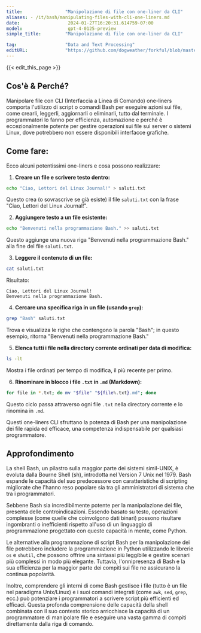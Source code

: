 ```yaml
---
title:                "Manipolazione di file con one-liner da CLI"
aliases: - /it/bash/manipulating-files-with-cli-one-liners.md
date:                  2024-01-27T16:20:31.614759-07:00
model:                 gpt-4-0125-preview
simple_title:         "Manipolazione di file con one-liner da CLI"

tag:                  "Data and Text Processing"
editURL:              "https://github.com/dogweather/forkful/blob/master/content/it/bash/manipulating-files-with-cli-one-liners.md"
---
```


{{< edit_this_page >}}

## Cos'è & Perché?

Manipolare file con CLI (Interfaccia a Linea di Comando) one-liners comporta l'utilizzo di script o comandi Bash per eseguire azioni sui file, come crearli, leggerli, aggiornarli o eliminarli, tutto dal terminale. I programmatori lo fanno per efficienza, automazione e perché è eccezionalmente potente per gestire operazioni sui file sui server o sistemi Linux, dove potrebbero non essere disponibili interfacce grafiche.

## Come fare:

Ecco alcuni potentissimi one-liners e cosa possono realizzare:

1. **Creare un file e scrivere testo dentro:**
```Bash
echo "Ciao, Lettori del Linux Journal!" > saluti.txt
```
Questo crea (o sovrascrive se già esiste) il file `saluti.txt` con la frase "Ciao, Lettori del Linux Journal!".

2. **Aggiungere testo a un file esistente:** 
```Bash
echo "Benvenuti nella programmazione Bash." >> saluti.txt
```
Questo aggiunge una nuova riga "Benvenuti nella programmazione Bash." alla fine del file `saluti.txt`.

3. **Leggere il contenuto di un file:**
```Bash
cat saluti.txt
```
Risultato:
```
Ciao, Lettori del Linux Journal!
Benvenuti nella programmazione Bash.
```

4. **Cercare una specifica riga in un file (usando `grep`):**
```Bash
grep "Bash" saluti.txt
```
Trova e visualizza le righe che contengono la parola "Bash"; in questo esempio, ritorna "Benvenuti nella programmazione Bash."

5. **Elenca tutti i file nella directory corrente ordinati per data di modifica:**
```Bash
ls -lt
```
Mostra i file ordinati per tempo di modifica, il più recente per primo.

6. **Rinominare in blocco i file `.txt` in `.md` (Markdown):**
```Bash
for file in *.txt; do mv "$file" "${file%.txt}.md"; done
```
Questo ciclo passa attraverso ogni file `.txt` nella directory corrente e lo rinomina in `.md`.

Questi one-liners CLI sfruttano la potenza di Bash per una manipolazione dei file rapida ed efficace, una competenza indispensabile per qualsiasi programmatore.

## Approfondimento

La shell Bash, un pilastro sulla maggior parte dei sistemi simil-UNIX, è evoluta dalla Bourne Shell (sh), introdotta nel Version 7 Unix nel 1979. Bash espande le capacità del suo predecessore con caratteristiche di scripting migliorate che l'hanno reso popolare sia tra gli amministratori di sistema che tra i programmatori.

Sebbene Bash sia incredibilmente potente per la manipolazione dei file, presenta delle controindicazioni. Essendo basato su testo, operazioni complesse (come quelle che coinvolgono dati binari) possono risultare ingombranti o inefficienti rispetto all'uso di un linguaggio di programmazione progettato con queste capacità in mente, come Python.

Le alternative alla programmazione di script Bash per la manipolazione dei file potrebbero includere la programmazione in Python utilizzando le librerie `os` e `shutil`, che possono offrire una sintassi più leggibile e gestire scenari più complessi in modo più elegante. Tuttavia, l'onnipresenza di Bash e la sua efficienza per la maggior parte dei compiti sui file ne assicurano la continua popolarità.

Inoltre, comprendere gli interni di come Bash gestisce i file (tutto è un file nel paradigma Unix/Linux) e i suoi comandi integrati (come `awk`, `sed`, `grep`, ecc.) può potenziare i programmatori a scrivere script più efficienti ed efficaci. Questa profonda comprensione delle capacità della shell combinata con il suo contesto storico arricchisce la capacità di un programmatore di manipolare file e eseguire una vasta gamma di compiti direttamente dalla riga di comando.
